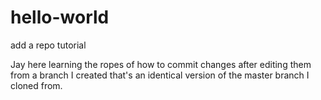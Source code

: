 # hello-world
add a repo tutorial

Jay here learning the ropes of how to commit changes after editing them from a branch I created that's an identical version of the master branch I cloned from. 
